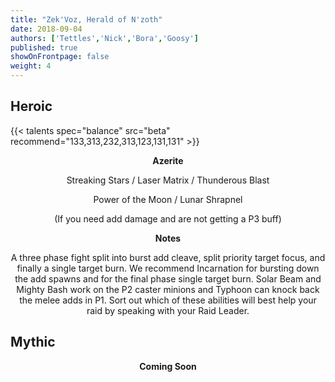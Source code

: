 ```yaml
---
title: "Zek'Voz, Herald of N'zoth"
date: 2018-09-04
authors: ['Tettles','Nick','Bora','Goosy']
published: true
showOnFrontpage: false
weight: 4
---
```


## Heroic
{{< talents spec="balance" src="beta" recommend="133,313,232,313,123,131,131" >}}

<center>
<b>Azerite</b>
  
Streaking Stars / Laser Matrix / Thunderous Blast

Power of the Moon / Lunar Shrapnel

(If you need add damage and are not getting a P3 buff)

<b>Notes</b>

A three phase fight split into burst add cleave, split priority target focus, and finally a single target burn. 
We recommend Incarnation for bursting down the add spawns and for the final phase single target burn. 
Solar Beam and Mighty Bash work on the P2 caster minions and Typhoon can knock back the melee adds in P1. 
Sort out which of these abilities will best help your raid by speaking with your Raid Leader.

</center>


## Mythic

<center>
  <b>Coming Soon</b>
</center>
 
